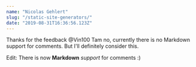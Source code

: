 ```yaml
---
name: "Nicolas Gehlert"
slug: "/static-site-generators/"
date: "2019-08-31T16:36:56.123Z"
---
```

Thanks for the feedback @Vin100 Tam
no, currently there is no Markdown support for comments. But I'll definitely consider this.

Edit: There is now **Markdown** *support* for comments :)
